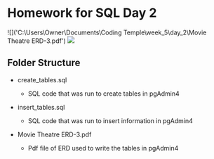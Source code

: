 # Homework for SQL Day 2

![]('C:\Users\Owner\Documents\Coding Temple\week_5\day_2\Movie Theatre ERD-3.pdf')
![]('(https://github.com/Acronine/coding_temple_data_analytics/blob/main/week_5/day_2/Movie%20Theatre%20ERD-3.pdf)')

## Folder Structure

- create_tables.sql
    - SQL code that was run to create tables in pgAdmin4

- insert_tables.sql
    - SQL code that was run to insert information in pgAdmin4

- Movie Theatre ERD-3.pdf
    - Pdf file of ERD used to write the tables in pgAdmin4
